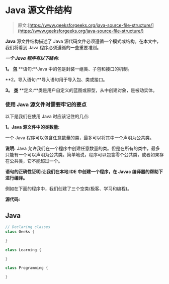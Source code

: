 # Java 源文件结构

> 原文:[https://www.geeksforgeeks.org/java-source-file-structure/](https://www.geeksforgeeks.org/java-source-file-structure/)

**Java** 源文件结构描述了 Java 源代码文件必须遵循一个模式或结构。在本文中，我们将看到 Java 程序必须遵循的一些重要准则。

***一个 Java 程序有以下结构:***

**1。** [**包**](https://www.geeksforgeeks.org/packages-in-java/) **语句:**Java 中的包是封装一组类、子包和接口的机制。

**2。导入语句:**导入语句用于导入包、类或接口。

**3。** [**类**](https://www.geeksforgeeks.org/classes-objects-java/) **定义:**类是用户自定义的蓝图或原型，从中创建对象，是被动实体。

### 使用 Java 源文件时需要牢记的要点

以下是我们在使用 Java 时应该记住的几点:

**1。Java 源文件中的类数量:**

一个 Java 程序可以包含任意数量的类，最多可以将其中一个声明为公共类。

**说明:** Java 允许我们在一个程序中创建任意数量的类。但是在所有的类中，最多只能有一个可以声明为公共类。简单地说，程序可以包含零个公共类，或者如果存在公共类，它不能超过一个。

**语句的正确性证明:**让我们在本地 **IDE** 中创建一个程序，在 Javac 编译器**的帮助下进行编译。**

例如在下面的程序中，我们创建了三个空类(极客、学习和编程)。

**源代码:**

## Java

```java
// Declaring classes
class Geeks {

}

class Learning {

}

class Programming {

}
```